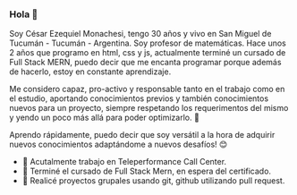 ### Hola 👋

Soy César Ezequiel Monachesi, tengo 30 años y vivo en San Miguel de Tucumán - Tucumán - Argentina. Soy profesor de matemáticas. Hace unos 2 años que programo en html, css y js, actualmente terminé un cursado de Full Stack MERN, puedo decir que me encanta programar porque además de hacerlo, estoy en constante aprendizaje. 

Me considero capaz, pro-activo y responsable tanto en el trabajo como en el estudio, aportando conocimientos previos y también conocimientos nuevos para un proyecto, siempre respetando los requerimentos del mismo y yendo un poco más allá para poder optimizarlo. 🔨

Aprendo rápidamente, puedo decir que soy versátil a la hora de adquirir nuevos conocimientos adaptándome a nuevos desafíos! 😊

- 🔭 Acutalmente trabajo en Teleperformance Call Center.
- 🌱 Terminé el cursado de Full Stack Mern, en espera del certificado.
- 👯 Realicé proyectos grupales usando git, github utilizando pull request.
